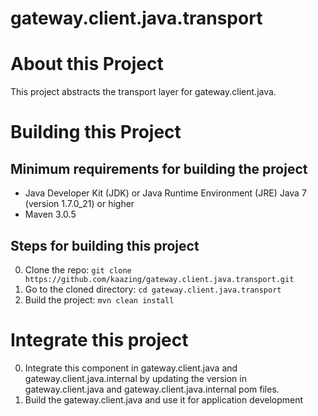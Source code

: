 # gateway.client.java.transport 

# About this Project

This project abstracts the transport layer for gateway.client.java.

# Building this Project

## Minimum requirements for building the project
* Java Developer Kit (JDK) or Java Runtime Environment (JRE) Java 7 (version 1.7.0_21) or higher
* Maven 3.0.5

## Steps for building this project
0. Clone the repo: ```git clone https://github.com/kaazing/gateway.client.java.transport.git```
0. Go to the cloned directory: ```cd gateway.client.java.transport```
0. Build the project: ```mvn clean install```

# Integrate this project

0. Integrate this component in gateway.client.java and gateway.client.java.internal by updating the version in gateway.client.java and gateway.client.java.internal pom files.
0. Build the gateway.client.java and use it for application development
